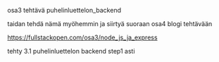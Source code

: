 osa3 tehtävä puhelinluettelon_backend

taidan tehdä nämä myöhemmin ja siirtyä suoraan osa4 blogi tehtävään

https://fullstackopen.com/osa3/node_js_ja_express

tehty 3.1 puhelinluettelon backend step1 asti
